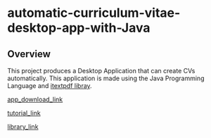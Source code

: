 # automatic-curriculum-vitae-desktop-app-with-Java
## Overview
This project produces a Desktop Application that can create CVs automatically. This application is made using the Java Programming Language and [itextpdf libray](https://itextpdf.com/en/resources/downloads).

[app_download_link](https://github.com/jordy-k/automatic-curriculum-vitae-desktop-app-with-Java/raw/main/project_output/Automatic_CV_Desktop_App_v1.jar)

[tutorial_link](https://youtu.be/aOyEFhAsaS0)

[library_link](https://github.com/jordy-k/automatic-curriculum-vitae-desktop-app-with-Java/raw/main/library/itextpdf-5.4.3.jar)
